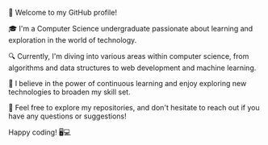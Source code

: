 👋 Welcome to my GitHub profile!

🎓 I'm a Computer Science undergraduate passionate about learning and exploration in the world of technology.

🔍 Currently, I'm diving into various areas within computer science, from algorithms and data structures to web development and machine learning.

🌱 I believe in the power of continuous learning and enjoy exploring new technologies to broaden my skill set.

🚀 Feel free to explore my repositories, and don't hesitate to reach out if you have any questions or suggestions!

Happy coding! 🖥️💻

<!--
**Siyan-G/Siyan-G** is a ✨ _special_ ✨ repository because its `README.md` (this file) appears on your GitHub profile.

Here are some ideas to get you started:

- 🔭 I’m currently working on ...
- 🌱 I’m currently learning ...
- 👯 I’m looking to collaborate on ...
- 🤔 I’m looking for help with ...
- 💬 Ask me about ...
- 📫 How to reach me: ...
- 😄 Pronouns: ...
- ⚡ Fun fact: ...
-->
